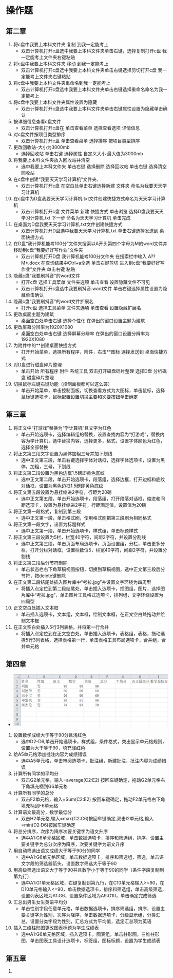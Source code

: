 # 操作题

## 第二章

1. 将c盘中我要上本科文件夹 复制 到我一定能考上
   - 双击计算机打开c盘选中我要上本科文件夹单击右键，选择复制打开c盘 我一定能考上文件夹右键粘贴
2. 将c盘中我要上本科文件夹 移动 到我一定能考上
   - 双击计算机打开c盘选中我要上本科文件夹单击右键选择剪切打开c盘 我一定能考上文件夹右键粘贴
3. 将c盘中我要上本科文件夹重命名到我一定能考上
   - 双击计算机打开c盘选中我要上本科文件夹单击右键选择重命名命名为我一定能考上
4. 将c盘中我要上本科文件夹属性设置为隐藏
   - 双击计算机打开c盘选中我要上本科文件夹单击右键属性设置为隐藏单击确认
5. 按详细信息查看c盘文件
   - 双击计算机打开c盘在 单击查看菜单 选择查看选项 详情信息
6. 对c盘文件按项目类型排序
   - 双击计算机打开c盘 单击查看菜单 选择排序 按项目类型排序
7. 更改回收站-大小为3000mb
   - 选择回收站 单击右键 选择属性 自定义大小 最大值为3000mb
8. 将我要上本科文件夹放入回收站并清空
   - 选中我要上本科文件夹 单击右键 选择删除 选择回收站 单击右键 选择清空回收站
9. 在c盘中创建“我要天天学习计算机”文件夹、
   - 双击计算机打开c盘 在空白处单击右键选择新建 文件夹 命名为我要天天学习计算机
10. 在c盘中为D盘我要天天学习计算机.txt文件创建快捷方式命名为天天学习计算机
    - 双击计算机打开c盘 文件菜单 新建 快捷方式 单击浏览 选择D盘我要天天学习计算机.txt 下一步 命名为天天学习计算机  单击完成
11. 在桌面为D盘我要天天学习计算机.txt文件创建快捷方式
    - 双击计算机打开D盘选中我要天天学习计算机.txt 单击右键选择发送到 桌面快捷方式
12. 在D盘“我计算机能考100分”文件夹搜索以A开头第四个字母为M的word文件并移动到c盘“我要好好写作业”文件夹
    - 双击计算机打开D盘 我计算机能考100分文件夹 在搜索栏中输入 A??M*.docx 在查询结果中Ctrl+a全选 单击右键剪切 进入到c盘“我要好好写作业”文件夹 单击右键 粘贴
13. 隐藏c盘“我要刷抖音”的word文件
    - 打开c盘 选择工具菜单 文件夹选项 单击查看 设置隐藏文件不可见
    - 双击计算机打开c盘选中我要刷抖音.word文件 单击右键选择属性设置为隐藏单击确认
14. 隐藏c盘“我要刷抖音”的word文件扩展名
    - 打开c盘 选择工具菜单 文件夹选项 单击查看 设置隐藏扩展名
15. 更改桌面主题为建筑
    - 桌面空白处单击右键 选择个性化 在弹出的窗口设置主题为建筑
16. 更改屏幕分辨率为1920X1080
    - 桌面空白处单击右键 选择屏幕分辨率 在弹出的窗口设置分辨率为1920X1080
17. 为附件中的**创建桌面快捷方式
    - 打开开始菜单，选择所有程序，附件，右击**图标 选择发送到 桌面快捷方式
18. 对D盘进行磁盘碎片整理
    - 单击开始 所有程序 附件 系统工具 双击打开磁盘碎片整理  选择D盘 分析磁盘 磁盘碎片整理
19. 切换鼠标左键右键功能（控制面板都可以这么答）
    - 单击开始菜单，单击控制面板，切换查看方式为大图标，单击鼠标，选择鼠标键选项卡，鼠标配置设置切换主要和次要按钮单击确定

## 第三章

1. 将正文中“打游戏”替换为“学计算机”且文字为红色
   - 单击开始选项卡，选择编辑组的替换，设置查找内容为“打游戏”，替换内容为学计算机，选中替换内容，选择更多，格式，设置字体颜色为红色，选择全部替换
2. 将正文第三段文字设置为黑体加粗三号并加下划线
   - 选中正文第三段，单击右键选择字体对话框，选择字体选项卡，设置为黑体，加粗，三号，下划线
3. 将正文第二段设置为黑色边框1.5磅即黄色底纹
   - 选中正文第二段，单击开始选项卡，段落组，选择边框，打开边框和底纹对话框，设置为黑色边框1.5磅即黄色底纹
4. 将正文第五段设置为悬挂缩进2字符，行距为20磅
   - 选中正文第五段，单击开始选项卡，段落组，打开段落对话框，缩进和间距选项卡，设置为悬挂缩进2字符，行距固定值，设置值为20磅
5. 将正文第一段格式，复制到第三段
   - 选中正文第一段，单击格式刷，使用格式刷把第三段刷为相同格式
6. 将正文第一段文字，设置为标题样式
   - 选中正文第一段，单击开始选项卡，样式组，单击标题样式
7. 将正文第三段设置为5栏，栏宽40字符，间距2字符，并设置分割线
   - 选中正文第三段，单击页面布局选项卡，页面设置组，分栏，单击更多分栏，打开分栏对话框，设置栏数位5，栏宽40字符，间距2字符，并设置分割线
8. 将正文第三段后分节符删除
   - 单击状态栏右下角草稿视图按钮，切换到草稿视图，选中正文第三段后分节符，按delete键删除
9. 在正文第二段结尾处插入图片库中“考拉.jpg”并设置文字环绕为四周型
   - 将插入点定位到第二段结尾处，单击插入选项卡，插图组，图片，选择图片库中“考拉.jpg”，单击图片工具格式选项卡，排列组，文字环绕设置为四周型
10. 正文空白处插入文本框
    - 单击插入选项卡，文本组，文本框，绘制文本框，在正文空白处拖动并绘制文本框
11. 在正文空白处插入5行3列表格，并将第一行合并
    - 将插入点定位到在正文空白处，单击插入选项卡，表格组，表格，拖动选择5行3列表格，选择表格第一行，单击表格工具布局选项卡，合并组，合并单元格

## 第四章

- ![image-20230103084143175](img/image-20230103084143175.png)

1. 设置数学成绩大于等于90分且浅红色
   - 选中D2-D6,单击开始选项卡，样式组，条件格式，突出显示单元格规则，设置为大于等于90，填充浅红色
2. 给A5单元格添加批注内容为成绩错误
   - 选中A5单元格，单击审阅选项卡，批注组，新建批注，批注内容为成绩错误
3. 计算所有同学的平均分
   - 双击G2单元格，输入=average(C2:E2) 按回车键确定，拖动G2单元格右下角填充柄到G6单元格
4. 计算所有同学的总分
   - 双击F2单元格，输入=Sum(C2:E2) 按回车键确定，拖动F2单元格右下角填充柄到F6单元格
5. 计算语文最高分，数学最低分
   - 双击H2单元格,输入=max(C2:C6)按回车键确定,双击I2单元格,输入=min(D2:D6)按回车键确定
6. 将总分排序，次序为降序次要关键字为语文升序
   - 选中A1:G6单元格区域，单击数据选项卡，排序和筛选组，排序，设置主要关键字为总分次序为降序，次要关键字为语文升序
7. 用自动筛选出语文成绩大于等于90分的同学
   - 选中A1:G6单元格区域，单击数据选项卡，排序和筛选组，筛选，单击语文字段的筛选器箭头，设置数字筛选大于等于90
8. 用高级筛选出语文大于等于90并且数学小于等于90的同学（条件字段复制到第九行）
   - 选中A1:G1单元格区域，右键复制到第九行，在C10单元格输入>=90，在D10单元格输入<=90，单击数据选项卡，排序和筛选组，单击高级筛选，设置列表区域为A1:G6，设置条件区域为A9:G10，单击确定完成筛选
9. 汇总出男生女生英语平均分
   - 单击性别字段任意单元格，单击数据选项卡，排序筛选组，排序，设置主要关键字为性别，次序为降序，单击数据选项卡，分级显示组，分类汇总，设置分类字段为性别，汇总方式为平均值，选定汇总项为英语
10. 插入三维柱形图更改图表标题为学生成绩表
    - 选中A1:G6单元格区域，插入选项卡，图表组，单击柱形图，三维柱形图，单击图表工具设计选项卡，标签组，图标标题，设置为学生成绩表

## 第五章

1. 

